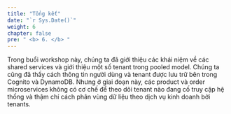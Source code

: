 ```yaml
---
title: "Tổng kết"
date: "`r Sys.Date()`"
weight: 6
chapter: false
pre: " <b> 6. </b> "
---
```


Trong buổi workshop này, chúng ta đã giới thiệu các khái niệm về các shared services và giới thiệu một số tenant trong pooled model. Chúng ta cũng đã thấy cách thông tin người dùng và tenant được lưu trữ bên trong Cognito và DynamoDB. Nhưng ở giai đoạn này, các product và order microservices không có cơ chế để theo dõi tenant nào đang cố truy cập hệ thống và thậm chí cách phân vùng dữ liệu theo dịch vụ kinh doanh bởi tenants.

